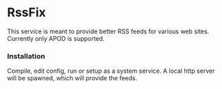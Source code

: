 # RssFix

This service is meant to provide better RSS feeds for various web sites. Currently only APOD is supported.

### Installation

Compile, edit config, run or setup as a system service. A local http server will be spawned, which will provide the feeds.

